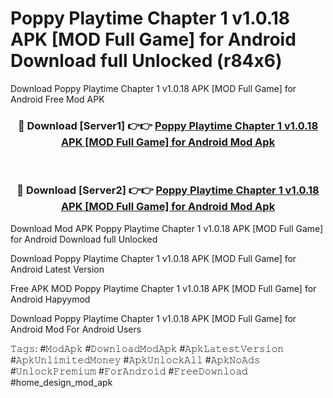 # Poppy Playtime Chapter 1 v1.0.18 APK [MOD Full Game] for Android Download full Unlocked (r84x6)
Download Poppy Playtime Chapter 1 v1.0.18 APK [MOD Full Game] for Android Free Mod APK

<div align="center">
<h3>🔴 Download [Server1] 👉👉 <a href="https://apkcomod.com?title=Poppy_Playtime_Chapter_1_v1.0.18_APK_[MOD_Full_Game]_for_Android">Poppy Playtime Chapter 1 v1.0.18 APK [MOD Full Game] for Android Mod Apk</a></h3><br>

<h3>🔴 Download [Server2] 👉👉 <a href="https://apkcomod.com?title=Poppy_Playtime_Chapter_1_v1.0.18_APK_[MOD_Full_Game]_for_Android">Poppy Playtime Chapter 1 v1.0.18 APK [MOD Full Game] for Android Mod Apk</a></h3>
</div>


Download Mod APK Poppy Playtime Chapter 1 v1.0.18 APK [MOD Full Game] for Android Download full Unlocked

Download Poppy Playtime Chapter 1 v1.0.18 APK [MOD Full Game] for Android Latest Version

Free APK MOD Poppy Playtime Chapter 1 v1.0.18 APK [MOD Full Game] for Android Hapyymod

Download Poppy Playtime Chapter 1 v1.0.18 APK [MOD Full Game] for Android Mod For Android Users

𝚃𝚊𝚐𝚜: #𝙼𝚘𝚍𝙰𝚙𝚔 #𝙳𝚘𝚠𝚗𝚕𝚘𝚊𝚍𝙼𝚘𝚍𝙰𝚙𝚔 #𝙰𝚙𝚔𝙻𝚊𝚝𝚎𝚜𝚝𝚅𝚎𝚛𝚜𝚒𝚘𝚗 #𝙰𝚙𝚔𝚄𝚗𝚕𝚒𝚖𝚒𝚝𝚎𝚍𝙼𝚘𝚗𝚎𝚢 #𝙰𝚙𝚔𝚄𝚗𝚕𝚘𝚌𝚔𝙰𝚕𝚕 #𝙰𝚙𝚔𝙽𝚘𝙰𝚍𝚜 #𝚄𝚗𝚕𝚘𝚌𝚔𝙿𝚛𝚎𝚖𝚒𝚞𝚖 #𝙵𝚘𝚛𝙰𝚗𝚍𝚛𝚘𝚒𝚍 #𝙵𝚛𝚎𝚎𝙳𝚘𝚠𝚗𝚕𝚘𝚊𝚍 #home_design_mod_apk